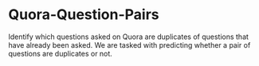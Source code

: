 # Quora-Question-Pairs
Identify which questions asked on Quora are duplicates of questions that have already been asked. We are tasked with predicting whether a pair of questions are duplicates or not.
